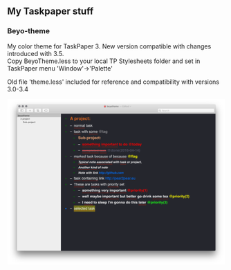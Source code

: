 ## My Taskpaper stuff ##

### Beyo-theme ###
My color theme for TaskPaper 3. 
New version compatible with changes introduced with 3.5.  
Copy BeyoTheme.less to your local TP Stylesheets folder and set in TaskPaper menu
'Window'->'Palette'  

Old file 'theme.less' included for reference and compatibility with versions 3.0-3.4




![obrazek](https://raw.githubusercontent.com/Behinder/Taskpaper/master/beyo-theme/beyothemepreview.png)
